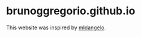 # brunoggregorio.github.io

This website was inspired by [mldangelo](https://github.com/mldangelo/personal-site).
